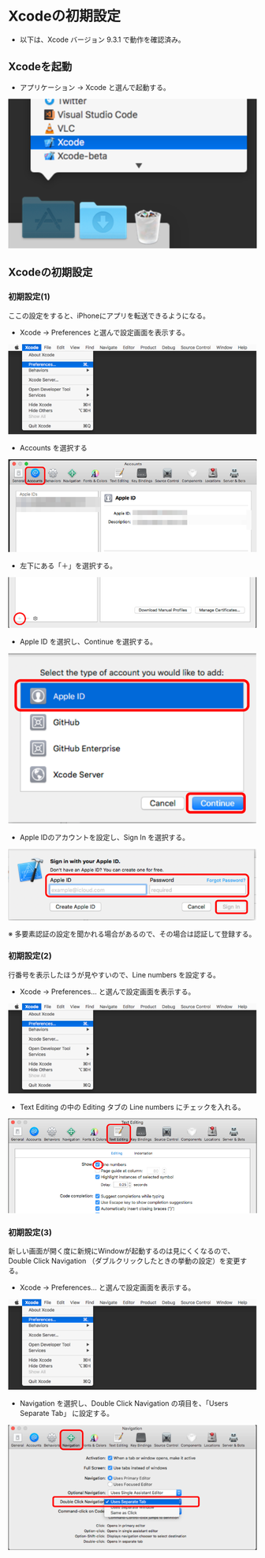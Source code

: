 # Xcodeの初期設定

- 以下は、Xcode バージョン 9.3.1 で動作を確認済み。

## Xcodeを起動

- アプリケーション → Xcode と選んで起動する。

![Screen](../PNG/doc00-01-01.png)

## Xcodeの初期設定

### 初期設定(1)

ここの設定をすると、iPhoneにアプリを転送できるようになる。

- Xcode → Preferences と選んで設定画面を表示する。

![Screen](../PNG/doc00-01-02.png)

- Accounts を選択する

![Screen](../PNG/doc00-01-03.png)

- 左下にある「＋」を選択する。

![Screen](../PNG/doc00-01-04.png)

- Apple ID を選択し、Continue を選択する。

![Screen](../PNG/doc00-01-05.png)

- Apple IDのアカウントを設定し、Sign In を選択する。

![Screen](../PNG/doc00-01-06.png)

※ 多要素認証の設定を聞かれる場合があるので、その場合は認証して登録する。

### 初期設定(2)

行番号を表示したほうが見やすいので、Line numbers を設定する。

- Xcode → Preferences... と選んで設定画面を表示する。

![Screen](../PNG/doc00-01-02.png)

- Text Editing の中の Editing タブの Line numbers にチェックを入れる。

![Screen](../PNG/doc00-01-07.png)

### 初期設定(3)

新しい画面が開く度に新規にWindowが起動するのは見にくくなるので、Double Click Navigation （ダブルクリックしたときの挙動の設定）を変更する。

- Xcode → Preferences... と選んで設定画面を表示する。

![Screen](../PNG/doc00-01-02.png)

- Navigation を選択し、Double Click Navigation の項目を、「Users Separate Tab」 に設定する。

![Screen](../PNG/doc00-01-08.png)
